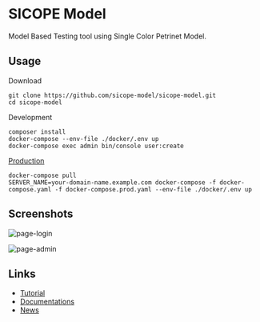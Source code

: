 SICOPE Model
=========
Model Based Testing tool using Single Color Petrinet Model.

Usage
--------------------

Download
```
git clone https://github.com/sicope-model/sicope-model.git
cd sicope-model
```

Development
```
composer install
docker-compose --env-file ./docker/.env up
docker-compose exec admin bin/console user:create
```

[Production](https://github.com/dunglas/symfony-docker/blob/master/docs/production.md)
```
docker-compose pull
SERVER_NAME=your-domain-name.example.com docker-compose -f docker-compose.yaml -f docker-compose.prod.yaml --env-file ./docker/.env up
```

Screenshots
--------------------

![page-login](https://user-images.githubusercontent.com/8649070/42580602-9e3bd2b0-8533-11e8-9a37-4ebb02765559.jpg)

![page-admin](https://user-images.githubusercontent.com/8649070/42580601-9e100496-8533-11e8-93bf-9d74e721ccd5.png)


Links
--------------------

* [Tutorial](https://sicope-model.github.io/docs/tutorial)
* [Documentations](https://sicope-model.github.io/docs)
* [News](https://mbtbundle.org/blog)
